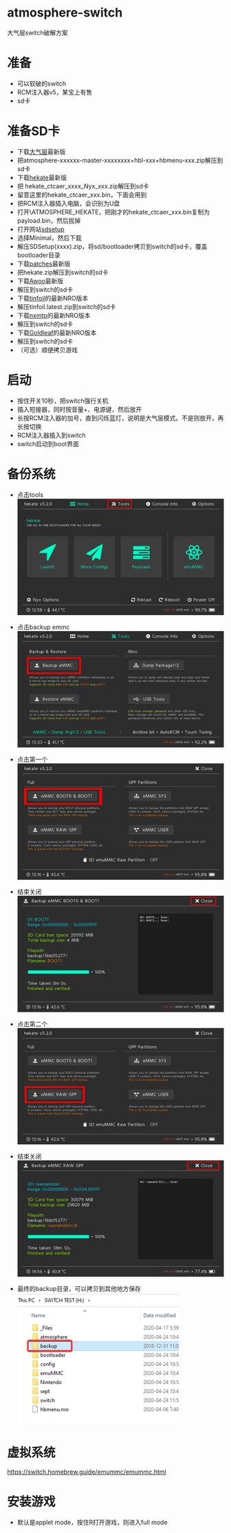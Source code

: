 # atmosphere-switch
大气层switch破解方案

# 准备
* 可以软破的switch
* RCM注入器v5，某宝上有售
* sd卡

# 准备SD卡
* 下载[大气层](https://github.com/Atmosphere-NX/Atmosphere)最新版
* 把atmosphere-xxxxxx-master-xxxxxxxx+hbl-xxx+hbmenu-xxx.zip解压到sd卡
* 下载[hekate](https://github.com/CTCaer/hekate)最新版
* 把 hekate_ctcaer_xxxx_Nyx_xxx.zip解压到sd卡
* 留意这里的hekate_ctcaer_xxx.bin，下面会用到
* 把RCM注入器插入电脑，会识别为U盘
* 打开\ATMOSPHERE_HEKATE，把刚才的hekate_ctcaer_xxx.bin复制为payload.bin，然后拔掉
* 打开网站[sdsetup](https://www.sdsetup.com/)
* 选择Minimal，然后下载
* 解压SDSetup(xxxx).zip，将sd/bootloader拷贝到switch的sd卡，覆盖bootloader目录
* 下载[patches](https://github.com/ITotalJustice/patches)最新版
* 把hekate.zip解压到switch的sd卡
* 下载[Awoo](https://github.com/Huntereb/Awoo-Installer)最新版
* 解压到switch的sd卡
* 下载[tinfoil](https://tinfoil.io/)的最新NRO版本
* 解压tinfoil.latest.zip到switch的sd卡
* 下载[nxmtp](https://github.com/liuervehc/nxmtp)的最新NRO版本
* 解压到switch的sd卡
* 下载[Goldleaf](https://github.com/XorTroll/Goldleaf)的最新NRO版本
* 解压到switch的sd卡
* （可选）顺便拷贝游戏

# 启动
* 按住开关10秒，把switch强行关机
* 插入短接器，同时按音量+、电源键，然后放开
* 长按RCM注入器的加号，直到闪烁蓝灯，说明是大气层模式。不是则放开，再长按切换
* RCM注入器插入到switch
* switch启动到boot界面

# 备份系统
* 点击tools
![image](backup1.png)

* 点击backup emmc
![image](backup2.png)

* 点击第一个
![image](backup3.png)

* 结束关闭
![image](backup4.png)

* 点击第二个
![image](backup5.png)

* 结束关闭
![image](backup6.png)

* 最终的backup目录，可以拷贝到其他地方保存
![image](backup7.png)

# 虚拟系统
https://switch.homebrew.guide/emummc/emummc.html

# 安装游戏
* 默认是applet mode，按住R打开游戏，则进入full mode


